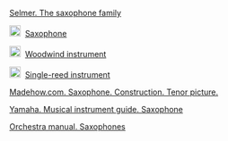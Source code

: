 [Selmer. The saxophone family](https://www.selmer.fr/en/blogs/infos/la-famille-des-saxophones)

<img src="https://www.wikipedia.org/static/favicon/wikipedia.ico" width="20" height="20" />&nbsp;
[Saxophone](https://en.wikipedia.org/wiki/Saxophone)

<img src="https://www.wikipedia.org/static/favicon/wikipedia.ico" width="20" height="20" />&nbsp;
[Woodwind instrument](https://en.wikipedia.org/wiki/Woodwind_instrument)

<img src="https://www.wikipedia.org/static/favicon/wikipedia.ico" width="20" height="20" />&nbsp;
[Single-reed instrument](https://en.wikipedia.org/wiki/Single-reed_instrument)

[Madehow.com. Saxophone. Construction. Tenor picture.](http://www.madehow.com/Volume-6/Saxophone.html)

[Yamaha. Musical instrument guide. Saxophone](https://www.yamaha.com/en/musical_instrument_guide/saxophone/)

[Orchestra manual. Saxophones](https://andrewhugill.com/OrchestraManual/saxophones.html)

